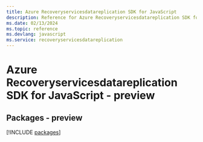 ```yaml
---
title: Azure Recoveryservicesdatareplication SDK for JavaScript
description: Reference for Azure Recoveryservicesdatareplication SDK for JavaScript
ms.date: 02/13/2024
ms.topic: reference
ms.devlang: javascript
ms.service: recoveryservicesdatareplication
---
```

# Azure Recoveryservicesdatareplication SDK for JavaScript - preview
## Packages - preview
[!INCLUDE [packages](recoveryservicesdatareplication-index.md)]